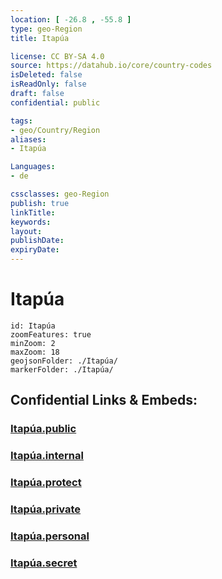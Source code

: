 ```yaml
---
location: [ -26.8 , -55.8 ] 
type: geo-Region
title: Itapúa

license: CC BY-SA 4.0
source: https://datahub.io/core/country-codes
isDeleted: false
isReadOnly: false
draft: false
confidential: public

tags:
- geo/Country/Region
aliases:
- Itapúa

Languages:
- de

cssclasses: geo-Region
publish: true
linkTitle: 
keywords: 
layout: 
publishDate: 
expiryDate: 
---
```


# Itapúa

```leaflet
id: Itapúa
zoomFeatures: true 
minZoom: 2 
maxZoom: 18
geojsonFolder: ./Itapúa/
markerFolder: ./Itapúa/
```


## Confidential Links & Embeds: 

### [Itapúa.public](/_public/\Earth\Continent\America~South\Paraguay\departments~ParaguayItapúa.public.md) 

### [Itapúa.internal](/_internal/\Earth\Continent\America~South\Paraguay\departments~ParaguayItapúa.internal.md) 

### [Itapúa.protect](/_protect/\Earth\Continent\America~South\Paraguay\departments~ParaguayItapúa.protect.md) 

### [Itapúa.private](/_private/\Earth\Continent\America~South\Paraguay\departments~ParaguayItapúa.private.md) 

### [Itapúa.personal](/_personal/\Earth\Continent\America~South\Paraguay\departments~ParaguayItapúa.personal.md) 

### [Itapúa.secret](/_secret/\Earth\Continent\America~South\Paraguay\departments~ParaguayItapúa.secret.md)

